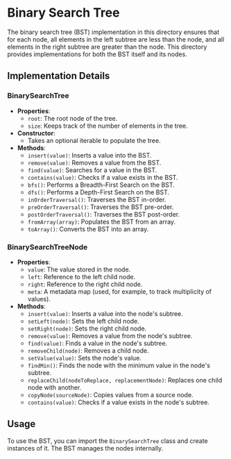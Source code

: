 # Binary Search Tree

The binary search tree (BST) implementation in this directory ensures that for each node, all elements in the left subtree are less than the node, and all elements in the right subtree are greater than the node. This directory provides implementations for both the BST itself and its nodes.

## Implementation Details

### BinarySearchTree

- **Properties**:
  - `root`: The root node of the tree.
  - `size`: Keeps track of the number of elements in the tree.
- **Constructor**:
  - Takes an optional iterable to populate the tree.
- **Methods**:
  - `insert(value)`: Inserts a value into the BST.
  - `remove(value)`: Removes a value from the BST.
  - `find(value)`: Searches for a value in the BST.
  - `contains(value)`: Checks if a value exists in the BST.
  - `bfs()`: Performs a Breadth-First Search on the BST.
  - `dfs()`: Performs a Depth-First Search on the BST.
  - `inOrderTraversal()`: Traverses the BST in-order.
  - `preOrderTraversal()`: Traverses the BST pre-order.
  - `postOrderTraversal()`: Traverses the BST post-order.
  - `fromArray(array)`: Populates the BST from an array.
  - `toArray()`: Converts the BST into an array.

### BinarySearchTreeNode

- **Properties**:
  - `value`: The value stored in the node.
  - `left`: Reference to the left child node.
  - `right`: Reference to the right child node.
  - `meta`: A metadata map (used, for example, to track multiplicity of values).
- **Methods**:
  - `insert(value)`: Inserts a value into the node's subtree.
  - `setLeft(node)`: Sets the left child node.
  - `setRight(node)`: Sets the right child node.
  - `remove(value)`: Removes a value from the node's subtree.
  - `find(value)`: Finds a value in the node's subtree.
  - `removeChild(node)`: Removes a child node.
  - `setValue(value)`: Sets the node's value.
  - `findMin()`: Finds the node with the minimum value in the node's subtree.
  - `replaceChild(nodeToReplace, replacementNode)`: Replaces one child node with another.
  - `copyNode(sourceNode)`: Copies values from a source node.
  - `contains(value)`: Checks if a value exists in the node's subtree.

## Usage

To use the BST, you can import the `BinarySearchTree` class and create instances of it. The BST manages the nodes internally.
